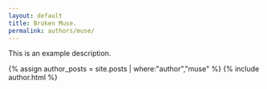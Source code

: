 ```yaml
---
layout: default
title: Broken Muse.
permalink: authors/muse/
---
```

This is an example description.

{% assign author_posts = site.posts | where:"author","muse" %}
{% include author.html %}